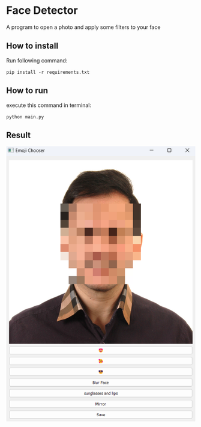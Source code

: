 # Face Detector

A program to open a photo and apply some filters to your face

## How to install 
Run following command:

```
pip install -r requirements.txt
```
## How to run
execute this command in terminal:

```
python main.py 
```

## Result 
![output](Output/Result.png)
